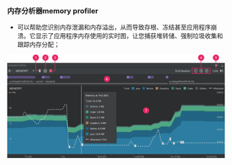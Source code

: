 ### 内存分析器memory profiler
+ 可以帮助您识别内存泄漏和内存溢出，从而导致存根、冻结甚至应用程序崩溃。它显示了应用程序内存使用的实时图，让您捕获堆转储、强制垃圾收集和跟踪内存分配；

![image](https://github.com/ningbaoqi/PerformanceOptimization/blob/master/gif/a8.jpg)
